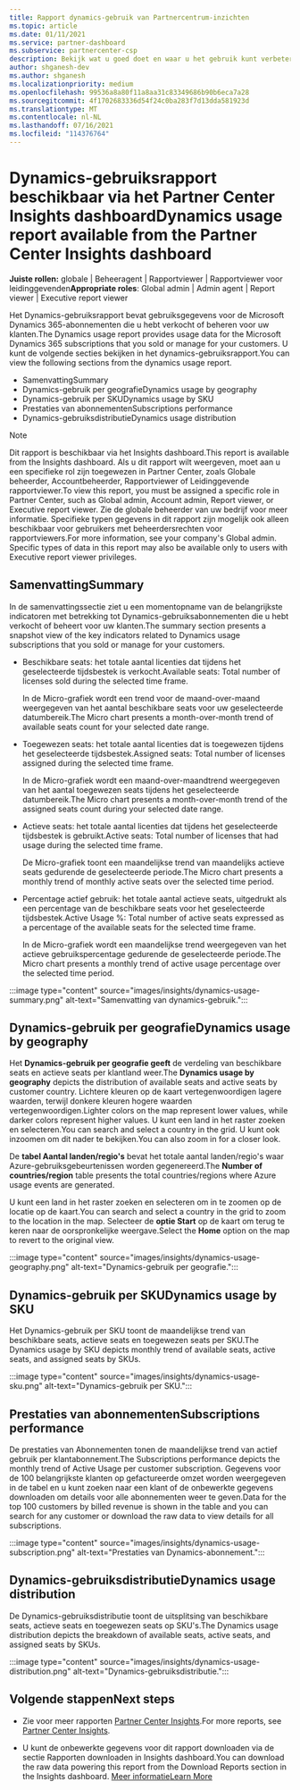 ```yaml
---
title: Rapport dynamics-gebruik van Partnercentrum-inzichten
ms.topic: article
ms.date: 01/11/2021
ms.service: partner-dashboard
ms.subservice: partnercenter-csp
description: Bekijk wat u goed doet en waar u het gebruik kunt verbeteren van Dynamics-abonnementen die u voor uw klanten verkoopt of beheert.
author: shganesh-dev
ms.author: shganesh
ms.localizationpriority: medium
ms.openlocfilehash: 99536a8a80f11a8aa31c83349686b90b6eca7a28
ms.sourcegitcommit: 4f1702683336d54f24c0ba283f7d13dda581923d
ms.translationtype: MT
ms.contentlocale: nl-NL
ms.lasthandoff: 07/16/2021
ms.locfileid: "114376764"
---
```

# <a name="dynamics-usage-report-available-from-the-partner-center-insights-dashboard"></a><span data-ttu-id="2cfcc-103">Dynamics-gebruiksrapport beschikbaar via het Partner Center Insights dashboard</span><span class="sxs-lookup"><span data-stu-id="2cfcc-103">Dynamics usage report available from the Partner Center Insights dashboard</span></span>

<span data-ttu-id="2cfcc-104">**Juiste rollen:** globale | Beheeragent | Rapportviewer | Rapportviewer voor leidinggevenden</span><span class="sxs-lookup"><span data-stu-id="2cfcc-104">**Appropriate roles**: Global admin | Admin agent | Report viewer | Executive report viewer</span></span>

<span data-ttu-id="2cfcc-105">Het Dynamics-gebruiksrapport bevat gebruiksgegevens voor de Microsoft Dynamics 365-abonnementen die u hebt verkocht of beheren voor uw klanten.</span><span class="sxs-lookup"><span data-stu-id="2cfcc-105">The Dynamics usage report provides usage data for the Microsoft Dynamics 365 subscriptions that you sold or manage for your customers.</span></span> <span data-ttu-id="2cfcc-106">U kunt de volgende secties bekijken in het dynamics-gebruiksrapport.</span><span class="sxs-lookup"><span data-stu-id="2cfcc-106">You can view the following sections from the dynamics usage report.</span></span>

- <span data-ttu-id="2cfcc-107">Samenvatting</span><span class="sxs-lookup"><span data-stu-id="2cfcc-107">Summary</span></span>
- <span data-ttu-id="2cfcc-108">Dynamics-gebruik per geografie</span><span class="sxs-lookup"><span data-stu-id="2cfcc-108">Dynamics usage by geography</span></span>
- <span data-ttu-id="2cfcc-109">Dynamics-gebruik per SKU</span><span class="sxs-lookup"><span data-stu-id="2cfcc-109">Dynamics usage by SKU</span></span>
- <span data-ttu-id="2cfcc-110">Prestaties van abonnementen</span><span class="sxs-lookup"><span data-stu-id="2cfcc-110">Subscriptions performance</span></span>
- <span data-ttu-id="2cfcc-111">Dynamics-gebruiksdistributie</span><span class="sxs-lookup"><span data-stu-id="2cfcc-111">Dynamics usage distribution</span></span>

 > [!NOTE]
 > <span data-ttu-id="2cfcc-112">Dit rapport is beschikbaar via het Insights dashboard.</span><span class="sxs-lookup"><span data-stu-id="2cfcc-112">This report is available from the Insights dashboard.</span></span> <span data-ttu-id="2cfcc-113">Als u dit rapport wilt weergeven, moet aan u een specifieke rol zijn toegewezen in Partner Center, zoals Globale beheerder, Accountbeheerder, Rapportviewer of Leidinggevende rapportviewer.</span><span class="sxs-lookup"><span data-stu-id="2cfcc-113">To view this report, you must be assigned a specific role in Partner Center, such as Global admin, Account admin, Report viewer, or Executive report viewer.</span></span> <span data-ttu-id="2cfcc-114">Zie de globale beheerder van uw bedrijf voor meer informatie. Specifieke typen gegevens in dit rapport zijn mogelijk ook alleen beschikbaar voor gebruikers met beheerdersrechten voor rapportviewers.</span><span class="sxs-lookup"><span data-stu-id="2cfcc-114">For more information, see your company's Global admin. Specific types of data in this report may also be available only to users with Executive report viewer privileges.</span></span>

## <a name="summary"></a><span data-ttu-id="2cfcc-115">Samenvatting</span><span class="sxs-lookup"><span data-stu-id="2cfcc-115">Summary</span></span>

<span data-ttu-id="2cfcc-116">In de samenvattingssectie ziet u een momentopname van de belangrijkste indicatoren met betrekking tot Dynamics-gebruiksabonnementen die u hebt verkocht of beheert voor uw klanten.</span><span class="sxs-lookup"><span data-stu-id="2cfcc-116">The summary section presents a snapshot view of the key indicators related to Dynamics usage subscriptions that you sold or manage for your customers.</span></span>  

- <span data-ttu-id="2cfcc-117">Beschikbare seats: het totale aantal licenties dat tijdens het geselecteerde tijdsbestek is verkocht.</span><span class="sxs-lookup"><span data-stu-id="2cfcc-117">Available seats: Total number of licenses sold during the selected time frame.</span></span>

   <span data-ttu-id="2cfcc-118">In de Micro-grafiek wordt een trend voor de maand-over-maand weergegeven van het aantal beschikbare seats voor uw geselecteerde datumbereik.</span><span class="sxs-lookup"><span data-stu-id="2cfcc-118">The Micro chart presents a month-over-month trend of available seats count for your selected date range.</span></span>

- <span data-ttu-id="2cfcc-119">Toegewezen seats: het totale aantal licenties dat is toegewezen tijdens het geselecteerde tijdsbestek.</span><span class="sxs-lookup"><span data-stu-id="2cfcc-119">Assigned seats: Total number of licenses assigned during the selected time frame.</span></span>

   <span data-ttu-id="2cfcc-120">In de Micro-grafiek wordt een maand-over-maandtrend weergegeven van het aantal toegewezen seats tijdens het geselecteerde datumbereik.</span><span class="sxs-lookup"><span data-stu-id="2cfcc-120">The Micro chart presents a month-over-month trend of the assigned seats count during your selected date range.</span></span>

- <span data-ttu-id="2cfcc-121">Actieve seats: het totale aantal licenties dat tijdens het geselecteerde tijdsbestek is gebruikt.</span><span class="sxs-lookup"><span data-stu-id="2cfcc-121">Active seats: Total number of licenses that had usage during the selected time frame.</span></span> 

   <span data-ttu-id="2cfcc-122">De Micro-grafiek toont een maandelijkse trend van maandelijks actieve seats gedurende de geselecteerde periode.</span><span class="sxs-lookup"><span data-stu-id="2cfcc-122">The Micro chart presents a monthly trend of monthly active seats over the selected time period.</span></span>

- <span data-ttu-id="2cfcc-123">Percentage actief gebruik: het totale aantal actieve seats, uitgedrukt als een percentage van de beschikbare seats voor het geselecteerde tijdsbestek.</span><span class="sxs-lookup"><span data-stu-id="2cfcc-123">Active Usage %: Total number of active seats expressed as a percentage of the available seats for the selected time frame.</span></span> 

   <span data-ttu-id="2cfcc-124">In de Micro-grafiek wordt een maandelijkse trend weergegeven van het actieve gebruikspercentage gedurende de geselecteerde periode.</span><span class="sxs-lookup"><span data-stu-id="2cfcc-124">The Micro chart presents a monthly trend of active usage percentage over the selected time period.</span></span>

:::image type="content" source="images/insights/dynamics-usage-summary.png" alt-text="Samenvatting van dynamics-gebruik.":::

## <a name="dynamics-usage-by-geography"></a><span data-ttu-id="2cfcc-126">Dynamics-gebruik per geografie</span><span class="sxs-lookup"><span data-stu-id="2cfcc-126">Dynamics usage by geography</span></span>

<span data-ttu-id="2cfcc-127">Het **Dynamics-gebruik per geografie geeft** de verdeling van beschikbare seats en actieve seats per klantland weer.</span><span class="sxs-lookup"><span data-stu-id="2cfcc-127">The **Dynamics usage by geography** depicts the distribution of available seats and active seats by customer country.</span></span> <span data-ttu-id="2cfcc-128">Lichtere kleuren op de kaart vertegenwoordigen lagere waarden, terwijl donkere kleuren hogere waarden vertegenwoordigen.</span><span class="sxs-lookup"><span data-stu-id="2cfcc-128">Lighter colors on the map represent lower values, while darker colors represent higher values.</span></span> <span data-ttu-id="2cfcc-129">U kunt een land in het raster zoeken en selecteren.</span><span class="sxs-lookup"><span data-stu-id="2cfcc-129">You can search and select a country in the grid.</span></span> <span data-ttu-id="2cfcc-130">U kunt ook inzoomen om dit nader te bekijken.</span><span class="sxs-lookup"><span data-stu-id="2cfcc-130">You can also zoom in for a closer look.</span></span>

<span data-ttu-id="2cfcc-131">De **tabel Aantal landen/regio's** bevat het totale aantal landen/regio's waar Azure-gebruiksgebeurtenissen worden gegenereerd.</span><span class="sxs-lookup"><span data-stu-id="2cfcc-131">The **Number of countries/region** table presents the total countries/regions where Azure usage events are generated.</span></span>

<span data-ttu-id="2cfcc-132">U kunt een land in het raster zoeken en selecteren om in te zoomen op de locatie op de kaart.</span><span class="sxs-lookup"><span data-stu-id="2cfcc-132">You can search and select a country in the grid to zoom to the location in the map.</span></span> <span data-ttu-id="2cfcc-133">Selecteer de **optie Start** op de kaart om terug te keren naar de oorspronkelijke weergave.</span><span class="sxs-lookup"><span data-stu-id="2cfcc-133">Select the **Home** option on the map to revert to the original view.</span></span>

:::image type="content" source="images/insights/dynamics-usage-geography.png" alt-text="Dynamics-gebruik per geografie.":::

## <a name="dynamics-usage-by-sku"></a><span data-ttu-id="2cfcc-135">Dynamics-gebruik per SKU</span><span class="sxs-lookup"><span data-stu-id="2cfcc-135">Dynamics usage by SKU</span></span>

<span data-ttu-id="2cfcc-136">Het Dynamics-gebruik per SKU toont de maandelijkse trend van beschikbare seats, actieve seats en toegewezen seats per SKU.</span><span class="sxs-lookup"><span data-stu-id="2cfcc-136">The Dynamics usage by SKU depicts monthly trend of available seats, active seats, and assigned seats by SKUs.</span></span>

:::image type="content" source="images/insights/dynamics-usage-sku.png" alt-text="Dynamics-gebruik per SKU.":::

## <a name="subscriptions-performance"></a><span data-ttu-id="2cfcc-138">Prestaties van abonnementen</span><span class="sxs-lookup"><span data-stu-id="2cfcc-138">Subscriptions performance</span></span>

<span data-ttu-id="2cfcc-139">De prestaties van Abonnementen tonen de maandelijkse trend van actief gebruik per klantabonnement.</span><span class="sxs-lookup"><span data-stu-id="2cfcc-139">The Subscriptions performance depicts the monthly trend of Active Usage per customer subscription.</span></span> <span data-ttu-id="2cfcc-140">Gegevens voor de 100 belangrijkste klanten op gefactureerde omzet worden weergegeven in de tabel en u kunt zoeken naar een klant of de onbewerkte gegevens downloaden om details voor alle abonnementen weer te geven.</span><span class="sxs-lookup"><span data-stu-id="2cfcc-140">Data for the top 100 customers by billed revenue is shown in the table and you can search for any customer or download the raw data to view details for all subscriptions.</span></span>

:::image type="content" source="images/insights/dynamics-usage-subscription.png" alt-text="Prestaties van Dynamics-abonnement.":::

## <a name="dynamics-usage-distribution"></a><span data-ttu-id="2cfcc-142">Dynamics-gebruiksdistributie</span><span class="sxs-lookup"><span data-stu-id="2cfcc-142">Dynamics usage distribution</span></span>

<span data-ttu-id="2cfcc-143">De Dynamics-gebruiksdistributie toont de uitsplitsing van beschikbare seats, actieve seats en toegewezen seats op SKU's.</span><span class="sxs-lookup"><span data-stu-id="2cfcc-143">The Dynamics usage distribution depicts the breakdown of available seats, active seats, and assigned seats by SKUs.</span></span>

:::image type="content" source="images/insights/dynamics-usage-distribution.png" alt-text="Dynamics-gebruiksdistributie.":::

## <a name="next-steps"></a><span data-ttu-id="2cfcc-145">Volgende stappen</span><span class="sxs-lookup"><span data-stu-id="2cfcc-145">Next steps</span></span>

- <span data-ttu-id="2cfcc-146">Zie voor meer rapporten [Partner Center Insights](partner-center-insights.md).</span><span class="sxs-lookup"><span data-stu-id="2cfcc-146">For more reports, see [Partner Center Insights](partner-center-insights.md).</span></span>

- <span data-ttu-id="2cfcc-147">U kunt de onbewerkte gegevens voor dit rapport downloaden via de sectie Rapporten downloaden in Insights dashboard.</span><span class="sxs-lookup"><span data-stu-id="2cfcc-147">You can download the raw data powering this report from the Download Reports section in the Insights dashboard.</span></span> [<span data-ttu-id="2cfcc-148">Meer informatie</span><span class="sxs-lookup"><span data-stu-id="2cfcc-148">Learn More</span></span>](insights-download-reports.md) 

